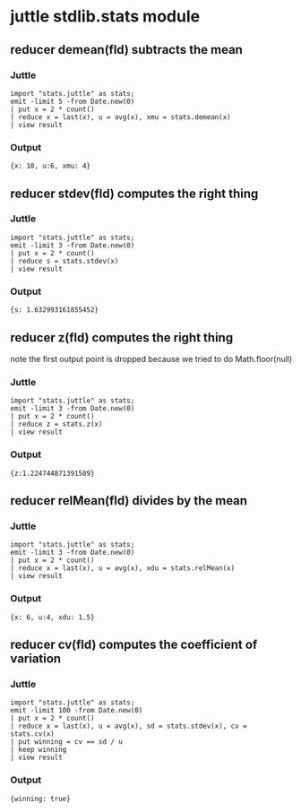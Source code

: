 # juttle stdlib.stats module

## reducer demean(fld) subtracts the mean
### Juttle
    import "stats.juttle" as stats;
    emit -limit 5 -from Date.new(0)
    | put x = 2 * count()
    | reduce x = last(x), u = avg(x), xmu = stats.demean(x)
    | view result

### Output
    {x: 10, u:6, xmu: 4}

## reducer stdev(fld) computes the right thing
### Juttle
    import "stats.juttle" as stats;
    emit -limit 3 -from Date.new(0)
    | put x = 2 * count()
    | reduce s = stats.stdev(x)
    | view result

### Output
    {s: 1.632993161855452}

## reducer z(fld) computes the right thing
note the first output point is dropped because we
tried to do Math.floor(null)
### Juttle
    import "stats.juttle" as stats;
    emit -limit 3 -from Date.new(0)
    | put x = 2 * count()
    | reduce z = stats.z(x)
    | view result

### Output
    {z:1.224744871391589}

## reducer relMean(fld) divides by the mean
### Juttle
    import "stats.juttle" as stats;
    emit -limit 3 -from Date.new(0)
    | put x = 2 * count()
    | reduce x = last(x), u = avg(x), xdu = stats.relMean(x)
    | view result

### Output
    {x: 6, u:4, xdu: 1.5}

## reducer cv(fld) computes the coefficient of variation
### Juttle
    import "stats.juttle" as stats;
    emit -limit 100 -from Date.new(0)
    | put x = 2 * count()
    | reduce x = last(x), u = avg(x), sd = stats.stdev(x), cv = stats.cv(x)
    | put winning = cv == sd / u
    | keep winning
    | view result

### Output
    {winning: true}
